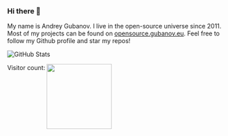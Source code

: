 ### Hi there 👋

My name is Andrey Gubanov. I live in the open-source universe since 2011. Most of my projects can be found on [opensource.gubanov.eu](https://opensource.gubanov.eu/). Feel free to follow my Github profile and star my repos!

  <img src="https://github-readme-stats-ten-zeta-25.vercel.app/api?username=finom&rank_icon=percentile&show_icons=true&theme=catppuccin_mocha" alt="GitHub Stats">


  Visitor count: 
  <img src="https://profile-counter.glitch.me/finom/count.svg" width="150" align="top" />
